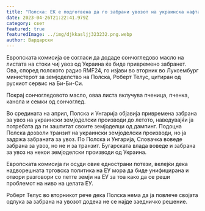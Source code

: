 ```yaml
---
title: "Полска: ЕК е подготвена да го забрани увозот на украинска нафта"
date: 2023-04-26T21:22:41.979Z
category: свет
featured: true
featuredImage: ../img/djkkasljj323232.png.webp
author: Вардарски
---
```


Европската комисија се согласи да додаде сончогледово масло на листата на стоки чиј увоз од Украина ќе биде привремено забранет. Ова, според полското радио RMF24, го изјави во вторник во Луксембург министерот за земјоделство на Полска, Роберт Телус, цитиран од рускиот сервис на Би-Би-Си.

Покрај сончогледовото масло, оваа листа вклучува пченица, пченка, канола и семки од сончоглед.

Во средината на април, Полска и Унгарија објавија привремена забрана за увоз на украински земјоделски производи до летото, наведувајќи ја потребата да ги заштитат своите земјоделци од дампинг. Подоцна Полска дозволи транзит на украински земјоделски производи, но ја задржа забраната за увоз. По Полска и Унгарија, Словачка воведе забрана за увоз, но не и за транзит. Бугарската влада воведе и забрана за увоз на некои земјоделски производи од Украина.

Европската комисија ги осуди овие еднострани потези, велејќи дека надворешната трговска политика на ЕУ мора да биде унифицирана и отвори разговори со петте земји на ЕУ за тоа како да се реши проблемот на ниво на целата ЕУ.

Роберт Телус во вторникот рече дека Полска нема да ја повлече својата одлука за забрана на увозот додека не се најде заедничко решение.
